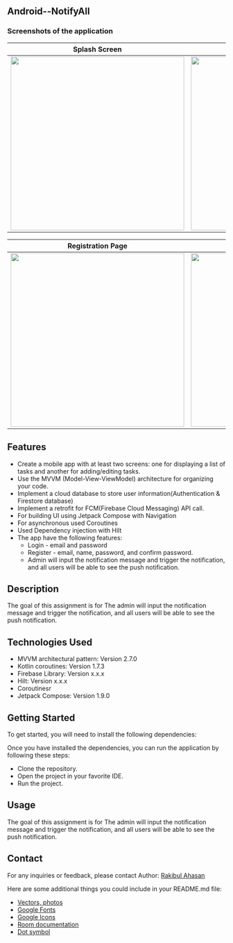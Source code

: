 ## Android--NotifyAll

### Screenshots of the application  

Splash Screen           |  Welcome Page           | Login Page         | 
:-------------------------:|:------------------------:|:------------------------:|
<img src="https://github.com/PaponAhasan/NotifyAll/assets/59710234/2c846930-192c-4c85-a1c8-9c7c8f3eb0cb" height="400"> |  <img src="https://github.com/PaponAhasan/NotifyAll/assets/59710234/f40e93e7-4c50-42c2-ab6d-222c82343e9b" height="400"> | <img src="https://github.com/PaponAhasan/NotifyAll/assets/59710234/d276237a-3d7b-48f2-aea3-1beaa8087171" height="400">  | 

Registration Page       |   Admin page            | User Page         |  Notification |
:-------------------------:|:------------------------:|:------------------------:|:------------------------:|
<img src="https://github.com/PaponAhasan/NotifyAll/assets/59710234/1c5a79b0-e0f7-4f0e-97c0-43c14baa1c41" height="400"> | <img src="https://github.com/PaponAhasan/NotifyAll/assets/59710234/12ce559e-90ea-4b5f-a058-b7ac3c2b1009" height="400">  |  <img src="https://github.com/PaponAhasan/NotifyAll/assets/59710234/a59dde64-2e65-4327-a88f-5e6e111043c3" height="400"> |  <img src="https://github.com/PaponAhasan/NotifyAll/assets/59710234/029f04ca-2306-412e-bea2-6982e6abeda3" height="400"> | 

## Features

- Create a mobile app with at least two screens: one for displaying a list of tasks and another for
adding/editing tasks.  
- Use the MVVM (Model-View-ViewModel) architecture for organizing your code.  
- Implement a cloud database to store user information(Authentication & Firestore database)
- Implement a retrofit for FCM(Firebase Cloud Messaging) API call.
- For building UI using Jetpack Compose with Navigation
- For asynchronous used Coroutines
- Used Dependency injection with Hilt
- The app have the following features:  
  - Login - email and password  
  - Register - email, name, password, and confirm password.  
  - Admin will input the notification message and trigger the notification, and all users will be able to see the push notification.
  
## Description
The goal of this assignment is for The admin will input the notification message and trigger the notification, and all users will be able to see the push notification.

## Technologies Used
- MVVM architectural pattern: Version 2.7.0
- Kotlin coroutines: Version 1.7.3
- Firebase Library: Version x.x.x
- Hilt: Version x.x.x
- Coroutinesr
- Jetpack Compose: Version 1.9.0

## Getting Started  
To get started, you will need to install the following dependencies:  

Once you have installed the dependencies, you can run the application by following these steps:  

- Clone the repository.  
- Open the project in your favorite IDE.  
- Run the project.
 
## Usage    
The goal of this assignment is for The admin will input the notification message and trigger the notification, and all users will be able to see the push notification.


## Contact
For any inquiries or feedback, please contact Author: <ins>Rakibul Ahasan</ins>  

Here are some additional things you could include in your README.md file:  

- [Vectors, photos](https://www.freepik.com/)
- [Google Fonts](https://fonts.google.com/)
- [Google Icons](https://fonts.google.com/icons)
- [Room documentation](https://developer.android.com/training/data-storage/room)
- [Dot symbol](https://symbolsdb.com/dot-symbol)

